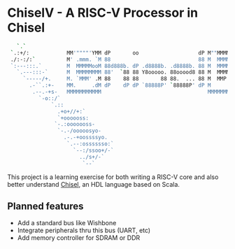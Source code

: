 # ChiselV - A RISC-V Processor in Chisel

```sh
   `.`
 `.:+/:            MM'""""'YMM dP       oo                   dP M""MMMMM""M
 ./:-:/:`          M' .mmm. `M 88                            88 M  MMMMM  M
 `:---:::.`        M  MMMMMooM 88d888b. dP .d8888b. .d8888b. 88 M  MMMMP  M
   `.---:::-`      M  MMMMMMMM 88'  `88 88 Y8ooooo. 88ooood8 88 M  MMMM' .M
     `-----/+.     M. `MMM' .M 88    88 88       88 88.  ... 88 M  MMP' .MM
       .-``.:+-    MM.     .dM dP    dP dP `88888P' `88888P' dP M     .dMMM
        .--.-+s-   MMMMMMMMMMM                                  MMMMMMMMMMM
          `-o::/`
              `.::
                .+o+//+:`
                `+oooooss:
               `-.:ooooooss-
                `-.-/ooooosyo-
                  .-.-+oossssyo.
                   `.--:osssssso:`
                     `--:/ssoo+/-`
                       ../s+/-`
                        `--`
```

This project is a learning exercise for both writing a RISC-V core and also
better understand [Chisel](https://www.chisel-lang.org/), an HDL language based on Scala.

## Planned features

* Add a standard bus like Wishbone
* Integrate peripherals thru this bus (UART, etc)
* Add memory controller for SDRAM or DDR
